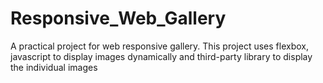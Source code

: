 # Responsive_Web_Gallery
A practical project for web responsive gallery. This project uses flexbox, javascript to display images dynamically and third-party library to display the individual images
